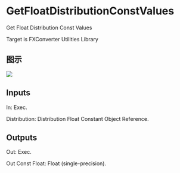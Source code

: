 # GetFloatDistributionConstValues

Get Float Distribution Const Values

Target is FXConverter Utilities Library

## 图示

![]($-20221218-19015633.png)

## Inputs

In: Exec.

Distribution: Distribution Float Constant Object Reference.  

## Outputs

Out: Exec.

Out Const Float: Float (single-precision).

